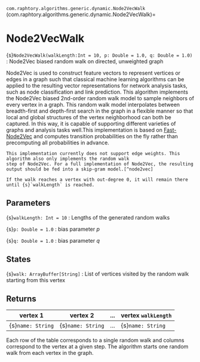 `com.raphtory.algorithms.generic.dynamic.Node2VecWalk`
(com.raphtory.algorithms.generic.dynamic.Node2VecWalk)=
# Node2VecWalk

{s}`Node2VecWalk(walkLength:Int = 10, p: Double = 1.0, q: Double = 1.0)`
 : Node2Vec biased random walk on directed, unweighted graph

Node2Vec is used to construct feature vectors to represent vertices or edges in a graph such that classical machine
learning algorithms can be applied to the resulting vector representations for network analysis tasks,
such as node classification and link prediction. This algorithm implements the Node2Vec biased 2nd-order random
walk model to sample neighbors of every vertex in a graph. This random walk model interpolates between breadth-first
and depth-first search in the graph in a flexible manner so that local and global structures of the vertex
neighborhood can both be captured. In this way, it is capable of supporting different varieties of graphs
and analysis tasks well.This implementation is based on [Fast-Node2Vec](https://arxiv.org/pdf/1805.00280.pdf)
and computes transition probabilities on the fly rather than precomputing all probabilities in advance.

```{note}
This implementation currently does not support edge weights. This algorithm also only implements the random walk
step of Node2Vec. For a full implementation of Node2Vec, the resulting output should be fed into a skip-gram model.[^node2vec]
```

```{note}
If the walk reaches a vertex with out-degree 0, it will remain there until {s}`walkLength` is reached.
```

## Parameters

 {s}`walkLength: Int = 10`
   : Lengths of the generated random walks

 {s}`p: Double = 1.0`
   : bias parameter $p$

 {s}`q: Double = 1.0`
   : bias parameter $q$

## States

 {s}`walk: ArrayBuffer[String]`
   : List of vertices visited by the random walk starting from this vertex

## Returns

| vertex 1          | vertex 2          | ... | vertex `walkLength` |
| ----------------- | ----------------- | --- | ------------------- |
| {s}`name: String` | {s}`name: String` | ... | {s}`name: String`   |

 Each row of the table corresponds to a single random walk and columns correspond to the vertex at a given step.
 The algorithm starts one random walk from each vertex in the graph.

[^node2vec]: [node2vec: Scalable Feature Learning for Networks](https://arxiv.org/abs/1607.00653)